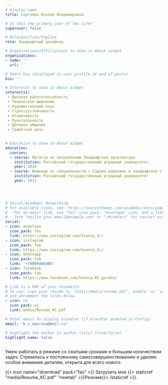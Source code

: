 ```yaml
---
# Display name
title: Сергеева Ксения Владимировна

# Is this the primary user of the site?
superuser: false

# Role/position/tagline
role: Ландшафтный дизайнер

# Organizations/Affiliations to show in About widget
organizations:
- name: ''
  url: ''

# Short bio (displayed in user profile at end of posts)
bio: ''

# Interests to show in About widget
interests1:
 - Высокая работоспособность
 - Творческое мышление
 - Художественный вкус
 - Стрессоустойчивость
 - Отзывчивость
 - Пунктуальность
 - Деловое общение
 - Грамотная речь

  
# Education to show in About widget
education:
  courses:
  - course: Магистр по направлению Ландшафтная архитектура
    institution: Российский государственный аграрный университет. 
    year: 2016
  - course: Инженер по специальности « Садово-парковое и ландшафтное строительство»
    institution: Российский государственный аграрный университет 
    year: 2012



 
# Social/Academic Networking
# For available icons, see: https://sourcethemes.com/academic/docs/page-builder/#icons
#   For an email link, use "fas" icon pack, "envelope" icon, and a link in the
#   form "mailto:your-email@example.com" or "/#contact" for contact widget.
social:
- icon: envelope
  icon_pack: fas
  link: https://www.instagram.com/ksenia_kc/
- icon: instagram
  icon_pack: fab
  link: https://www.instagram.com/ksenia_kc/
- icon: whatsapp
  icon_pack: fab
  link: '+79099466409'
- icon: facebook
  icon_pack: fab
  link: https://www.facebook.com/ksenia.KC.garden/

# Link to a PDF of your resume/CV.
# To use: copy your resume to `static/media/resume.pdf`, enable `ai` icons in `params.toml`, 
# and uncomment the lines below.
- icon: cv
  icon_pack: ai
  link: media/Resume_KC.pdf

# Enter email to display Gravatar (if Gravatar enabled in Config)
email: "k_s_egorova@mail.ru"

# Highlight the author in author lists? (true/false)
highlight_name: false
---
```


Умею работать в режиме со сжатыми сроками и большим количеством задач. Стремлюсь к постоянному самосовершенствованию и уделяю особое внимание деталям, открыта для всего нового.


{{< icon name="download" pack="fas" >}} Загрузить мое {{< staticref "media/Resume_KC.pdf" "newtab" >}}Резюме{{< /staticref >}}.
